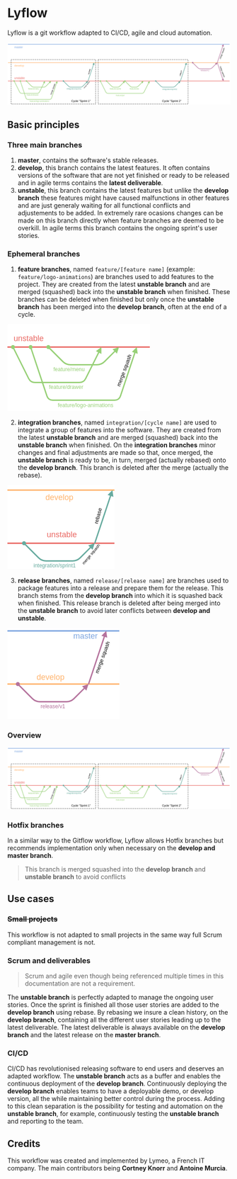 # Lyflow
Lyflow is a git workflow adapted to CI/CD, agile and cloud automation.

![Full illustration](https://raw.githubusercontent.com/lymeo/lyflow/master/full.png)

## Basic principles

### Three main branches

1. **master**, contains the software's stable releases.
2. **develop**, this branch contains the latest features. It often contains versions of the software that are not yet finished or ready to be released and in agile terms contains the **latest deliverable**.
3. **unstable**, this branch contains the latest features but unlike the **develop branch** these features might have caused malfunctions in other features and are just generaly waiting for all functional conflicts and adjustements to be added. In extremely rare ocasions changes can be made on this branch directly when feature branches are deemed to be overkill. In agile terms this branch contains the ongoing sprint's user stories.

### Ephemeral branches

1. **feature branches**, named ```feature/[feature name]``` (example: ```feature/logo-animations```) are branches used to add features to the project. They are created from the latest **unstable branch** and are merged (squashed) back into the **unstable branch** when finished. These branches can be deleted when finished but only once the **unstable branch** has been merged into the **develop branch**, often at the end of a cycle.

![feature](https://raw.githubusercontent.com/lymeo/lyflow/master/feature.png)

2. **integration branches**, named ```integration/[cycle name]``` are used to integrate a group of features into the software. They are created from the latest **unstable branch** and are merged (squashed) back into the **unstable branch** when finished. On the **integration branches** minor changes and final adjustments are made so that, once merged, the **unstable branch** is ready to be, in turn, merged (actually rebased) onto the **develop branch**. This branch is deleted after the merge (actually the rebase).

![integration](https://raw.githubusercontent.com/lymeo/lyflow/master/integration.png)

3. **release branches**, named ```release/[release name]``` are branches used to package features into a release and prepare them for the release. This branch stems from the **develop branch** into which it is squashed back when finished. This release branch is deleted after being merged into the **unstable branch** to avoid later conflicts between **develop and unstable**.

![release](https://raw.githubusercontent.com/lymeo/lyflow/master/release.png)

### Overview

![Full illustration](https://raw.githubusercontent.com/lymeo/lyflow/master/full.png)

### Hotfix branches

In a similar way to the Gitflow workflow, Lyflow allows Hotfix branches but recommends implementation only when necessary on the **develop and master branch**. 

> This branch is merged squashed into the **develop branch** and **unstable branch** to avoid conflicts

## Use cases

### ~~Small projects~~
This workflow is not adapted to small projects in the same way full Scrum compliant management is not.

### Scrum and deliverables
> Scrum and agile even though being referenced multiple times in this documentation are not a requirement. 

The **unstable branch** is perfectly adapted to manage the ongoing user stories. Once the sprint is finished all those user stories are added to the **develop branch** using rebase. By rebasing we insure a clean history, on the **develop branch**, containing all the different user stories leading up to the latest deliverable. The latest deliverable is always available on the **develop branch** and the latest release on the **master branch**.

### CI/CD

CI/CD has revolutionised releasing software to end users and deserves an adapted workflow. The **unstable branch** acts as a buffer and enables the continuous deployment of the **develop branch**. Continuously deploying the **develop branch** enables teams to have a deployable demo, or develop version, all the while maintaining better control during the process. Adding to this clean separation is the possibility for testing and automation on the **unstable branch**, for example, continuously testing the **unstable branch** and reporting to the team.

## Credits

This workflow was created and implemented by Lymeo, a French IT company. The main contributors being **Cortney Knorr** and **Antoine Murcia**.


